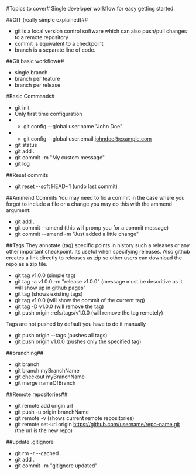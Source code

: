 #Topics to cover#
Single developer workflow for easy getting started.

##GIT (really simple explained)##
* git is a local version control software which can also push/pull changes to a remote repository
* commit is equivalent to a checkpoint 
* branch is a separate line of code.

##Git basic workflow##

* single branch
* branch per feature
* branch per release

#Basic Commands#

* git init
* Only first time configuration 
*  * git config --global user.name "John Doe"
*  * git config --global user.email johndoe@example.com
* git status
* git add .
* git commit -m "My custom message"
* git log

##Reset commits
* git reset --soft HEAD~1 (undo last commit) 

##Ammend Commits
You may need to fix a commit in the case where you forgot to include a file or a change you may do this with the ammend argument:

* git add .
* git commit --amend (this will promp you for a commit message)
* git commit --amend -m "Just added a little change"



##Tags
They annotate (tag) specific points in history such a releases or any other important checkpoint. Its useful when specifying releases. Also github creates a link directly to releases as zip so other users can download the repo as a zip file.

* git tag v1.0.0 (simple tag)
* git tag -a v1.0.0 -m "release v1.0.0" (message must be descritive as it will show up in github pages"
* git tag (shows existing tags)
* git tag v1.0.0 (will show the commit of the current tag)
* git tag -D v1.0.0 (will remove the tag)
* git push origin :refs/tags/v1.0.0 (will remove the tag remotely)

Tags are not pushed by default you have to do it manually

* git push origin --tags (pushes all tags)
* git push origin v1.0.0 (pushes only the specified tag)
 
##branching##
* git branch
* git branch myBranchName
* git checkout myBranchName
* git merge nameOfBranch

##Remote repositories##
* git remote add origin url
* git push -u origin branchName
* git remote -v (shows current remote repositories) 
* git remote set-url origin https://github.com/username/repo-name.git (the url is the new repo)

##update .gitignore
* git rm -r --cached .
* git add .
* git commit -m "gitignore updated"

